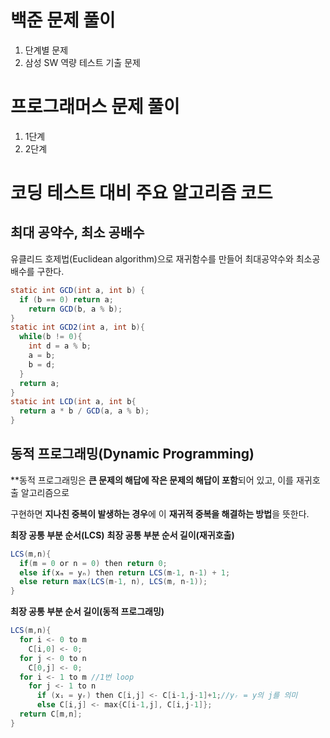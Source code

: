 # 백준 문제 풀이
  1. 단계별 문제
  2. 삼성 SW 역량 테스트 기출 문제
# 프로그래머스 문제 풀이
  1. 1단계
  2. 2단계
  
# 코딩 테스트 대비 주요 알고리즘 코드
## 최대 공약수, 최소 공배수
유클리드 호제법(Euclidean algorithm)으로 재귀함수를 만들어 최대공약수와 최소공배수를 구한다.

```java
static int GCD(int a, int b) {
  if (b == 0) return a;
    return GCD(b, a % b);
}
static int GCD2(int a, int b){
  while(b != 0){
    int d = a % b;
    a = b;
    b = d;
  }
  return a;
}
static int LCD(int a, int b{
  return a * b / GCD(a, a % b);
}
```
## 동적 프로그래밍(Dynamic Programming)
**동적 프로그래밍은 **큰 문제의 해답에 작은 문제의 해답이 포함**되어 있고, 이를 재귀호출 알고리즘으로

구현하면 **지나친 중복이 발생하는 경우**에 이 **재귀적 중복을 해결하는 방법**을 뜻한다.

**최장 공통 부분 순서(LCS)**
**최장 공통 부분 순서 길이(재귀호출)**
```java
LCS(m,n){
  if(m = 0 or n = 0) then return 0;
  else if(xₘ = yₙ) then return LCS(m-1, n-1) + 1;
  else return max(LCS(m-1, n), LCS(m, n-1));
}

```
**최장 공통 부분 순서 길이(동적 프로그래밍)**
```java
LCS(m,n){
  for i <- 0 to m
    C[i,0] <- 0;
  for j <- 0 to n
    C[0,j] <- 0;
  for i <- 1 to m //1번 loop
    for j <- 1 to n
      if (xᵢ = yᵣ) then C[i,j] <- C[i-1,j-1]+1;//yᵣ = y의 j를 의미
      else C[i,j] <- max{C[i-1,j], C[i,j-1]};
  return C[m,n];
}
```
